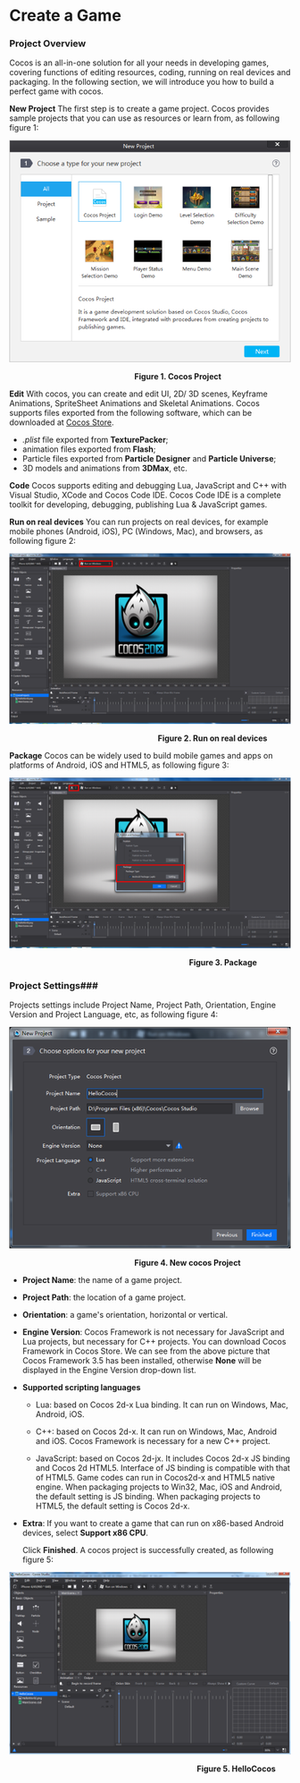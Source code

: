 # Create a Game #

### Project Overview ###

Cocos is an all-in-one solution for all your needs in developing games, covering functions of editing resources, coding, running on real devices and packaging. In the following section, we will introduce you how to build a perfect game with cocos. 

**New Project** The  first step is to create a game project. Cocos provides sample projects that you can use as resources or learn from, as following figure 1:

![image](res_en/image0001.png)

&emsp;&emsp;&emsp;&emsp;&emsp;&emsp;&emsp;&emsp;&emsp;&emsp;&emsp;&emsp;&emsp;&emsp;&emsp;&emsp;**Figure 1. Cocos Project**

**Edit** With cocos, you can create and edit UI, 2D/ 3D scenes, Keyframe Animations, SpriteSheet Animations and Skeletal Animations. Cocos supports files exported from the following software, which can be downloaded at [Cocos Store](http://store.cocos.com/).  

- *.plist* file exported from **TexturePacker**;
- animation files exported from **Flash**;
- Particle files exported from **Particle Designer** and **Particle Universe**; 
- 3D models and animations from **3DMax**, etc. 

**Code** Cocos supports editing and debugging Lua, JavaScript and C++ with Visual Studio, XCode and Cocos Code IDE. Cocos Code IDE is a complete toolkit for developing, debugging, publishing Lua & JavaScript games. 

**Run on real devices** You can run projects on real devices, for example mobile phones (Android, iOS), PC (Windows, Mac), and browsers, as following figure 2:

![image](res_en/image0003.png)

&emsp;&emsp;&emsp;&emsp;&emsp;&emsp;&emsp;&emsp;&emsp;&emsp;&emsp;&emsp;&emsp;&emsp;&emsp;&emsp;&emsp;&emsp;&emsp;**Figure 2. Run on real devices**

**Package** Cocos can be widely used to build mobile games and apps on platforms of Android, iOS and HTML5, as following figure 3:

![image](res_en/image0004.png)

&emsp;&emsp;&emsp;&emsp;&emsp;&emsp;&emsp;&emsp;&emsp;&emsp;&emsp;&emsp;&emsp;&emsp;&emsp;&emsp;&emsp;&emsp;&emsp;&emsp;&emsp;&emsp;&emsp;**Figure 3. Package**

### Project Settings###
 
Projects settings include Project Name, Project Path, Orientation, Engine Version and Project Language, etc, as following figure 4:

![image](res_en/image0005.png) 

&emsp;&emsp;&emsp;&emsp;&emsp;&emsp;&emsp;&emsp;&emsp;&emsp;&emsp;&emsp;&emsp;&emsp;&emsp;&emsp;**Figure 4. New cocos Project**

- **Project Name**: the name of a game project. 

- **Project Path**: the location of a game project. 

- **Orientation**: a game's orientation, horizontal or vertical. 

- **Engine Version**: Cocos Framework is not necessary for JavaScript and Lua projects, but necessary for C++ projects.  You can download Cocos Framework in Cocos Store. We can see from the above picture that Cocos Framework 3.5 has been installed, otherwise **None** will be displayed in the Engine Version drop-down list. 

- **Supported scripting languages**

     - Lua: based on Cocos 2d-x Lua binding. It can run on Windows, Mac, Android, iOS. 

    - C++: based on Cocos 2d-x. It can run on Windows, Mac, Android and iOS. Cocos Framework is necessary for a new C++ project. 

    - JavaScript: based on Cocos 2d-jx. It includes Cocos 2d-x JS binding and Cocos 2d HTML5. Interface of JS binding is compatible with that of HTML5. Game codes can run in Cocos2d-x and HTML5 native engine. When packaging projects to Win32, Mac, iOS and Android, the default setting is JS binding. When packaging projects to HTML5, the default setting is Cocos 2d-x. 

- **Extra**: If you want to create a game that can run on x86-based Android devices, select **Support x86 CPU**. 

   Click **Finished**. A cocos project is successfully created, as following figure 5:

![image](res_en/image0007.png)

&emsp;&emsp;&emsp;&emsp;&emsp;&emsp;&emsp;&emsp;&emsp;&emsp;&emsp;&emsp;&emsp;&emsp;&emsp;&emsp;&emsp;&emsp;&emsp;&emsp;&emsp;&emsp;&emsp;&emsp;**Figure 5. HelloCocos**